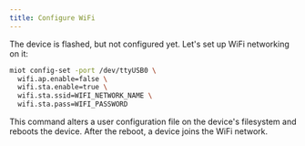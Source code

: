 ```yaml
---
title: Configure WiFi
---
```


The device is flashed, but not configured yet.
Let's set up WiFi networking on it:

```bash
miot config-set -port /dev/ttyUSB0 \
  wifi.ap.enable=false \
  wifi.sta.enable=true \
  wifi.sta.ssid=WIFI_NETWORK_NAME \
  wifi.sta.pass=WIFI_PASSWORD
```

This command alters a user configuration file on the device's filesystem
and reboots the device. After the reboot, a device joins the WiFi network.
